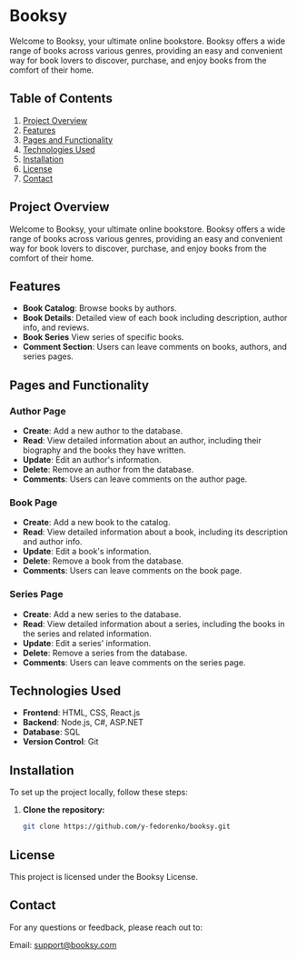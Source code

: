 # Booksy

Welcome to Booksy, your ultimate online bookstore. Booksy offers a wide range of books across various genres, providing an easy and convenient way for book lovers to discover, purchase, and enjoy books from the comfort of their home.

## Table of Contents

1. [Project Overview](#project-overview)
2. [Features](#features)
3. [Pages and Functionality](#pages-and-functionality)
4. [Technologies Used](#technologies-used)
5. [Installation](#installation)
6. [License](#license)
7. [Contact](#contact)

## Project Overview

Welcome to Booksy, your ultimate online bookstore. Booksy offers a wide range of books across various genres, providing an easy and convenient way for book lovers to discover, purchase, and enjoy books from the comfort of their home.

## Features

- **Book Catalog**: Browse books by authors.
- **Book Details**: Detailed view of each book including description, author info, and reviews.
- **Book Series** View series of specific books.
- **Comment Section**: Users can leave comments on books, authors, and series pages.

## Pages and Functionality

### Author Page

- **Create**: Add a new author to the database.
- **Read**: View detailed information about an author, including their biography and the books they have written.
- **Update**: Edit an author's information.
- **Delete**: Remove an author from the database.
- **Comments**: Users can leave comments on the author page.

### Book Page

- **Create**: Add a new book to the catalog.
- **Read**: View detailed information about a book, including its description and author info.
- **Update**: Edit a book's information.
- **Delete**: Remove a book from the database.
- **Comments**: Users can leave comments on the book page.

### Series Page

- **Create**: Add a new series to the database.
- **Read**: View detailed information about a series, including the books in the series and related information.
- **Update**: Edit a series' information.
- **Delete**: Remove a series from the database.
- **Comments**: Users can leave comments on the series page.

## Technologies Used

- **Frontend**: HTML, CSS, React.js
- **Backend**: Node.js, C#, ASP.NET
- **Database**: SQL 
- **Version Control**: Git

## Installation

To set up the project locally, follow these steps:

1. **Clone the repository:**
   ```bash
   git clone https://github.com/y-fedorenko/booksy.git

## License

This project is licensed under the Booksy License.

## Contact

For any questions or feedback, please reach out to:

Email: support@booksy.com
